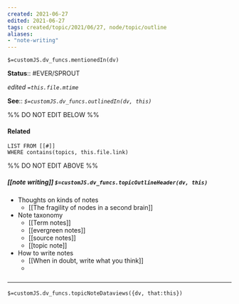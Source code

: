 ```yaml
---
created: 2021-06-27
edited: 2021-06-27
tags: created/topic/2021/06/27, node/topic/outline
aliases:
- "note-writing"
---
```

`$=customJS.dv_funcs.mentionedIn(dv)`


**Status**:: #EVER/SPROUT 

*edited `=this.file.mtime`*

**See**:: 
*`$=customJS.dv_funcs.outlinedIn(dv, this)`*

%% DO NOT EDIT BELOW %%
#### Related 
```dataview
LIST FROM [[#]]
WHERE contains(topics, this.file.link)
```
%% DO NOT EDIT ABOVE %%
##### [[note writing]] `$=customJS.dv_funcs.topicOutlineHeader(dv, this)`
- Thoughts on kinds of notes
	- [[The fragility of nodes in a second brain]]
- Note taxonomy
	- [[Term notes]]
	- [[evergreen notes]]
	- [[source notes]]
	- [[topic note]]
- How to write notes
	- [[When in doubt, write what you think]]
	- 

### <hr class="dataviews"/>
`$=customJS.dv_funcs.topicNoteDataviews({dv, that:this})`